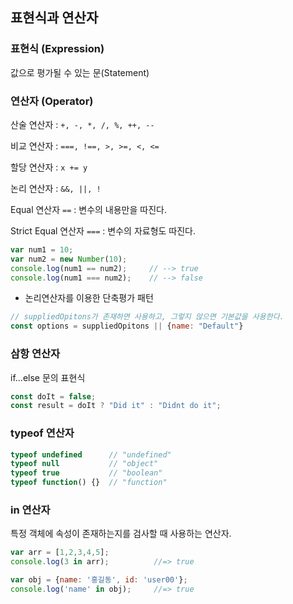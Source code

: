









## 표현식과 연산자

### 표현식 (Expression)

값으로 평가될 수 있는 문(Statement)



### 연산자 (Operator)

산술 연산자 : `+, -, *, /, %, ++, --`

비교 연산자 : `===, !==, >, >=, <, <=`

할당 연산자 : `x += y`

논리 연산자 : `&&, ||, !`

Equal 연산자 `==` : 변수의 내용만을 따진다.

Strict Equal 연산자 `===` : 변수의 자료형도 따진다.

```javascript
var num1 = 10;
var num2 = new Number(10);
console.log(num1 == num2);     // --> true
console.log(num1 === num2);    // --> false
```



- 논리연산자를 이용한 단축평가 패턴

```js
// suppliedOpitons가 존재하면 사용하고, 그렇지 않으면 기본값을 사용한다.
const options = suppliedOpitons || {name: "Default"}
```



### 삼항 연산자

if...else 문의 표현식

```js
const doIt = false;
const result = doIt ? "Did it" : "Didnt do it";
```



### typeof 연산자

```js
typeof undefined      // "undefined"
typeof null           // "object"
typeof true           // "boolean"
typeof function() {}  // "function"
```



### in 연산자

특정 객체에 속성이 존재하는지를 검사할 때 사용하는 연산자.

```javascript
var arr = [1,2,3,4,5];
console.log(3 in arr);          //=> true

var obj = {name: '홍길동', id: 'user00'};
console.log('name' in obj);     //=> true
```

